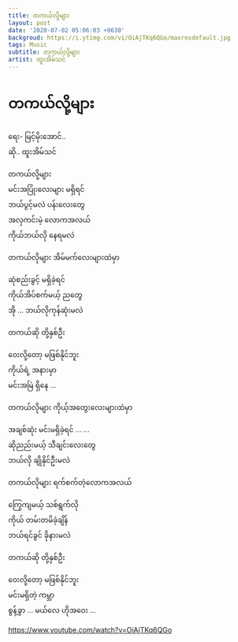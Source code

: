 ```yaml
---
title: တကယ်လို့များ 
layout: post
date: '2020-07-02 05:06:03 +0630'
backgroud: https://i.ytimg.com/vi/OiAjTKq6QGo/maxresdefault.jpg
tags: Music
subtitle: တကယ်လို့များ 
artist: ထူးအိမ်သင်
---
```


# တကယ်လို့များ 
ရေး- မြင့်မိုးအောင်..<br />
ဆို.. ထူးအိမ်သင်

တကယ်လို့များ <br />
မင်းအပြုံးလေးများ မရှိရင်<br />
ဘယ်ပွင့်မလဲ ပန်းလေးတွေ<br />
အလှကင်းမဲ့ လောကအလယ်
<br />ကိုယ်ဘယ်လို နေရမလဲ

တကယ်လိုများ အိမ်မက်လေးများထဲမှာ

ဆုံစည်းခွင့် မရှိခဲ့ရင်<br />
ကိုယ်အိပ်စက်မယ့် ညတွေ<br />
အို ... ဘယ်လိုကုန်ဆုံးမလဲ

တကယ်ဆို တို့နှစ်ဦး

ဝေးလို့တော့ မဖြစ်နိုင်ဘူး<br />
ကိုယ်ရဲ့ အနားမှာ<br />
မင်းအမြဲ ရှိနေ ...

တကယ်လိုများ ကိုယ့်အတွေးလေးများထဲမှာ

အချစ်ဆုံး မင်းမရှိခဲ့ရင် ... ...<br />
ဆိုညည်းမယ့် သီချင်းလေးတွေ<br />
ဘယ်လို ချိုနိုင်ဦးမလဲ

တကယ်လိုများ ရက်စက်တဲ့လောကအလယ်

ကြွေကျမယ့် သစ်ရွက်လို<br />
ကိုယ် တမ်းတမိခဲ့ချိန်<br />
ဘယ်ရင်ခွင် ခိုနားမလဲ

တကယ်ဆို တို့နှစ်ဦး

ဝေးလို့တော့ မဖြစ်နိုင်ဘူး<br />
မင်းမရှိတဲ့ ကမ္ဘာ<br />
စွန့်ခွာ ... မယ်လေ ဟိုအဝေး ...

<p><a href="https://www.youtube.com/watch?v=OiAjTKq6QGo">https://www.youtube.com/watch?v=OiAjTKq6QGo</a></p>
